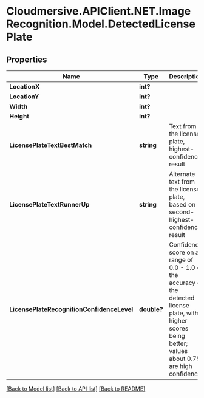 # Cloudmersive.APIClient.NET.ImageRecognition.Model.DetectedLicensePlate
## Properties

Name | Type | Description | Notes
------------ | ------------- | ------------- | -------------
**LocationX** | **int?** |  | [optional] 
**LocationY** | **int?** |  | [optional] 
**Width** | **int?** |  | [optional] 
**Height** | **int?** |  | [optional] 
**LicensePlateTextBestMatch** | **string** | Text from the license plate, highest-confidence result | [optional] 
**LicensePlateTextRunnerUp** | **string** | Alternate text from the license plate, based on second-highest-confidence result | [optional] 
**LicensePlateRecognitionConfidenceLevel** | **double?** | Confidence score on a range of 0.0 - 1.0 of the accuracy of the detected license plate, with higher scores being better; values about 0.75 are high confidence | [optional] 

[[Back to Model list]](../README.md#documentation-for-models) [[Back to API list]](../README.md#documentation-for-api-endpoints) [[Back to README]](../README.md)

